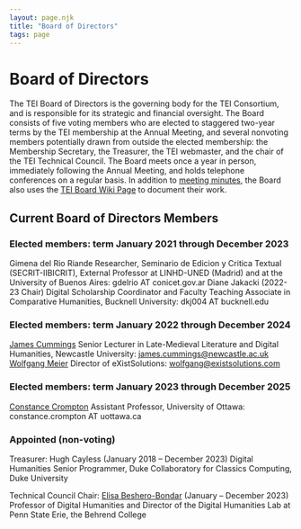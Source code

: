 ```yaml
---
layout: page.njk
title: "Board of Directors"
tags: page
---
```

# Board of Directors
The TEI Board of Directors is the governing body for the TEI Consortium, and is responsible for its strategic and financial oversight. The Board consists of five voting members who are elected to staggered two-year terms by the TEI membership at the Annual Meeting, and several nonvoting members potentially drawn from outside the elected membership: the Membership Secretary, the Treasurer, the TEI webmaster, and the chair of the TEI Technical Council. The Board meets once a year in person, immediately following the Annual Meeting, and holds telephone conferences on a regular basis. In addition to [meeting minutes](https://www.tei-c.org/Board/ "meeting minutes"), the Board also uses the [TEI Board Wiki Page](https://wiki.tei-c.org/index.php/TEI-C_Board_of_Directors "TEI Board Wiki Page") to document their work.



Current Board of Directors Members
----------------------------------


### Elected members: term January 2021 through December 2023



Gimena del Rio Riande
Researcher, Seminario de Edicion y Critica Textual (SECRIT-IIBICRIT), External Professor at LINHD-UNED (Madrid) and at the University of Buenos Aires: gdelrio AT conicet.gov.ar
Diane Jakacki (2022-23 Chair)
Digital Scholarship Coordinator and Faculty Teaching Associate in Comparative Humanities, Bucknell University: dkj004 AT bucknell.edu

### Elected members: term January 2022 through December 2024



[James Cummings](https://www.ncl.ac.uk/elll/staff/profile/jamescummings.html)
Senior Lecturer in Late-Medieval Literature and Digital Humanities, Newcastle University: james.cummings@newcastle.ac.uk
[Wolfgang Meier](https://www.existsolutions.com/)
Director of eXistSolutions: wolfgang@existsolutions.com

### Elected members: term January 2023 through December 2025



[Constance Crompton](https://uniweb.uottawa.ca/members/3039)
Assistant Professor, University of Ottawa: constance.crompton AT uottawa.ca




### Appointed (non-voting)



Treasurer: Hugh Cayless (January 2018 – December 2023)
Digital Humanities Senior Programmer, Duke Collaboratory for Classics Computing, Duke University

Technical Council Chair:
[Elisa Beshero-Bondar](https://newtfire.org) (January – December 2023)
Professor of Digital Humanities and Director of the Digital Humanities Lab at Penn State Erie, the Behrend College


